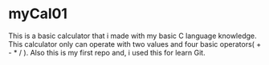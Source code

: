# myCal01
This is a basic calculator that i made with my basic C language knowledge.
This calculator only can operate with two values and four basic operators( + - * / ).
Also this is my first repo and, i used this for learn Git.
